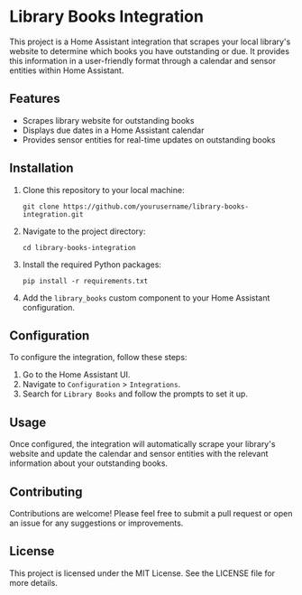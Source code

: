 # Library Books Integration

This project is a Home Assistant integration that scrapes your local library's website to determine which books you have outstanding or due. It provides this information in a user-friendly format through a calendar and sensor entities within Home Assistant.

## Features

- Scrapes library website for outstanding books
- Displays due dates in a Home Assistant calendar
- Provides sensor entities for real-time updates on outstanding books

## Installation

1. Clone this repository to your local machine:
   ```
   git clone https://github.com/yourusername/library-books-integration.git
   ```

2. Navigate to the project directory:
   ```
   cd library-books-integration
   ```

3. Install the required Python packages:
   ```
   pip install -r requirements.txt
   ```

4. Add the `library_books` custom component to your Home Assistant configuration.

## Configuration

To configure the integration, follow these steps:

1. Go to the Home Assistant UI.
2. Navigate to `Configuration` > `Integrations`.
3. Search for `Library Books` and follow the prompts to set it up.

## Usage

Once configured, the integration will automatically scrape your library's website and update the calendar and sensor entities with the relevant information about your outstanding books.

## Contributing

Contributions are welcome! Please feel free to submit a pull request or open an issue for any suggestions or improvements.

## License

This project is licensed under the MIT License. See the LICENSE file for more details.
